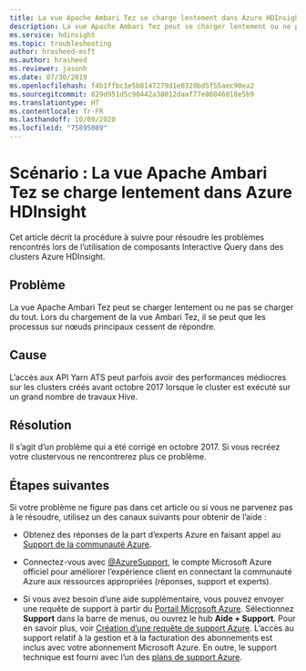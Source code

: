 ```yaml
---
title: La vue Apache Ambari Tez se charge lentement dans Azure HDInsight
description: La vue Apache Ambari Tez peut se charger lentement ou ne pas se charger du tout dans Azure HDInsight
ms.service: hdinsight
ms.topic: troubleshooting
author: hrasheed-msft
ms.author: hrasheed
ms.reviewer: jasonh
ms.date: 07/30/2019
ms.openlocfilehash: f4b1ffbc1e5b8147279d1e0320bd5f55aec90ea2
ms.sourcegitcommit: 829d951d5c90442a38012daaf77e86046018e5b9
ms.translationtype: HT
ms.contentlocale: fr-FR
ms.lasthandoff: 10/09/2020
ms.locfileid: "75895089"
---
```

# <a name="scenario-apache-ambari-tez-view-loads-slowly-in-azure-hdinsight"></a>Scénario : La vue Apache Ambari Tez se charge lentement dans Azure HDInsight

Cet article décrit la procédure à suivre pour résoudre les problèmes rencontrés lors de l’utilisation de composants Interactive Query dans des clusters Azure HDInsight.

## <a name="issue"></a>Problème

La vue Apache Ambari Tez peut se charger lentement ou ne pas se charger du tout. Lors du chargement de la vue Ambari Tez, il se peut que les processus sur nœuds principaux cessent de répondre.

## <a name="cause"></a>Cause

L’accès aux API Yarn ATS peut parfois avoir des performances médiocres sur les clusters créés avant octobre 2017 lorsque le cluster est exécuté sur un grand nombre de travaux Hive.

## <a name="resolution"></a>Résolution

Il s’agit d’un problème qui a été corrigé en octobre 2017. Si vous recréez votre clustervous ne rencontrerez plus ce problème.

## <a name="next-steps"></a>Étapes suivantes

Si votre problème ne figure pas dans cet article ou si vous ne parvenez pas à le résoudre, utilisez un des canaux suivants pour obtenir de l’aide :

* Obtenez des réponses de la part d’experts Azure en faisant appel au [Support de la communauté Azure](https://azure.microsoft.com/support/community/).

* Connectez-vous avec [@AzureSupport](https://twitter.com/azuresupport), le compte Microsoft Azure officiel pour améliorer l’expérience client en connectant la communauté Azure aux ressources appropriées (réponses, support et experts).

* Si vous avez besoin d’une aide supplémentaire, vous pouvez envoyer une requête de support à partir du [Portail Microsoft Azure](https://portal.azure.com/?#blade/Microsoft_Azure_Support/HelpAndSupportBlade/). Sélectionnez **Support** dans la barre de menus, ou ouvrez le hub **Aide + Support**. Pour en savoir plus, voir [Création d’une requête de support Azure](https://docs.microsoft.com/azure/azure-portal/supportability/how-to-create-azure-support-request). L’accès au support relatif à la gestion et à la facturation des abonnements est inclus avec votre abonnement Microsoft Azure. En outre, le support technique est fourni avec l’un des [plans de support Azure](https://azure.microsoft.com/support/plans/).
